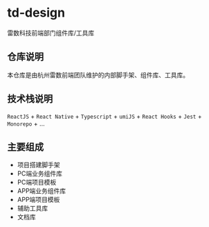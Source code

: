 # td-design
雷数科技前端部门组件库/工具库

## 仓库说明
本仓库是由杭州雷数前端团队维护的内部脚手架、组件库、工具库。

## 技术栈说明
`ReactJS` + `React Native` + `Typescript` + `umiJS` + `React Hooks` + `Jest` + `Monorepo` + ...

## 主要组成
- 项目搭建脚手架
- PC端业务组件库
- PC端项目模板
- APP端业务组件库
- APP端项目模板
- 辅助工具库
- 文档库
